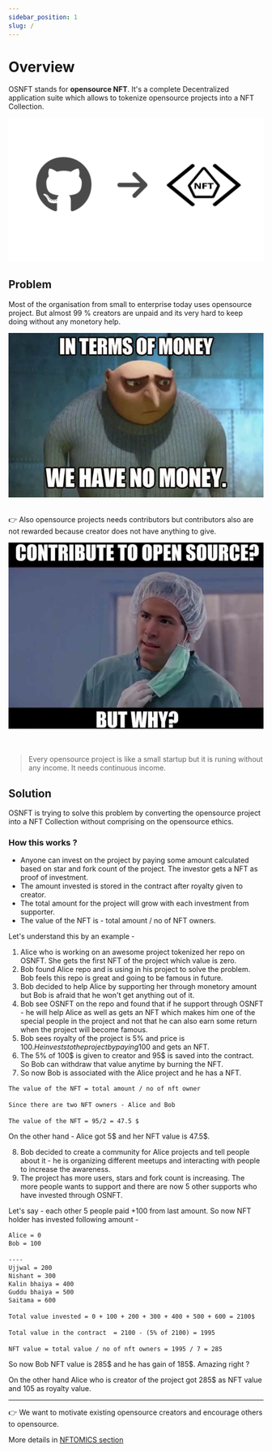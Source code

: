 ```yaml
---
sidebar_position: 1
slug: /
---
```


# Overview

OSNFT stands for **opensource NFT**. It's a complete Decentralized application suite which allows to tokenize opensource projects into a NFT Collection.

<img src="/img/github_to_osnft.png" width="600"  />

## Problem

Most of the organisation from small to enterprise today uses opensource project. But almost 99 % creators are unpaid and its very hard to keep doing without any monetory help.

<img src="/img/no_money.jpeg" width="600"  />
<br/>
<br/>

👉 Also opensource projects needs contributors but contributors also are not rewarded because creator does not have anything to give.

<img src="/img/contribute_to_opensource.jpeg" width="600"  />
<br/>
<br/>
<br/>

<blockquote>
Every opensource project is like a small startup but it is runing without any income. It needs continuous income.
</blockquote>


## Solution

OSNFT is trying to solve this problem by converting the opensource project into a NFT Collection without comprising on the opensource ethics.

### How this works ?

* Anyone can invest on the project by paying some amount calculated based on star and fork count of the project. The investor gets a NFT as proof of investment. 
* The amount invested is stored in the contract after royalty given to creator.
* The total amount for the project will grow with each investment from supporter.
* The value of the NFT is - total amount / no of NFT owners.

Let's understand this by an example - 

1. Alice who is working on an awesome project tokenized her repo on OSNFT. She gets the first NFT of the project which value is zero.
2. Bob found Alice repo and is using in his project to solve the problem. Bob feels this repo is great and going to be famous in future.
3. Bob decided to help Alice by supporting her through monetory amount but Bob is afraid that he won't get anything out of it. 
4. Bob see OSNFT on the repo and found that if he support through OSNFT - he will help Alice as well as gets an NFT which makes him one of the special people in the project and not that he can also earn some return when the project will become famous. 
5. Bob sees royalty of the project is 5% and price is 100$. He invests to the project by paying 100$ and gets an NFT.
6. The 5% of 100$ is given to creator and 95$ is saved into the contract. So Bob can withdraw that value anytime by burning the NFT.
7. So now Bob is associated with the Alice project and he has a NFT. 

```
The value of the NFT = total amount / no of nft owner

Since there are two NFT owners - Alice and Bob

The value of the NFT = 95/2 = 47.5 $

```

On the other hand - Alice got 5$ and her NFT value is 47.5$.

8. Bob decided to create a community for Alice projects and tell people about it - he is organizing different meetups and interacting with people to increase the awareness.
9. The project has more users, stars and fork count is increasing. The more people wants to support and there are now 5 other supports who have invested through OSNFT.

Let's say - each other 5 people paid +100 from last amount. So now NFT holder has invested following amount - 

```
Alice = 0
Bob = 100

----
Ujjwal = 200
Nishant = 300
Kalin bhaiya = 400
Guddu bhaiya = 500
Saitama = 600

Total value invested = 0 + 100 + 200 + 300 + 400 + 500 + 600 = 2100$

Total value in the contract  = 2100 - (5% of 2100) = 1995

NFT value = total value / no of nft owners = 1995 / 7 = 285
```

So now Bob NFT value is 285$ and he has gain of 185$. Amazing right ?

On the other hand Alice who is creator of the project got 285$ as NFT value and 105 as royalty value. 

---

👉 We want to motivate existing opensource creators and encourage others to opensource.

More details in [NFTOMICS section](nftomics/work)

